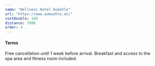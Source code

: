 ```yaml
---
name: "Wellness Hotel Aumühle"
url: "https://www.aumuehle.at/"
costDouble: 160
distance: 7000
order: 4
---
```


#### Terms

Free cancellation until 1 week before arrival. Breakfast and access to the spa area and fitness room included.
